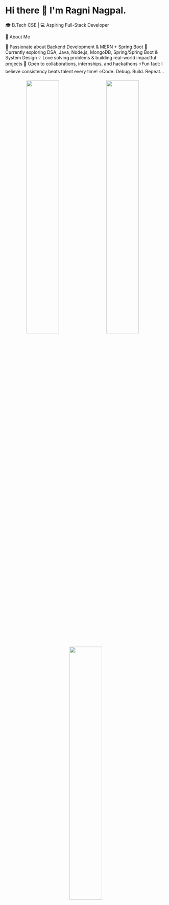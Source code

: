 # Hi there 👋 I'm Ragni Nagpal.

🎓 B.Tech CSE | 💻 Aspiring Full-Stack Developer  

🌟 About Me

🚀 Passionate about Backend Development & MERN + Spring Boot
🌱 Currently exploring DSA, Java, Node.js, MongoDB, Spring/Spring Boot & System Design
💡 Love solving problems & building real-world impactful projects
🤝 Open to collaborations, internships, and hackathons
⚡Fun fact: I believe consistency beats talent every time! 
⭐️Code. Debug. Build. Repeat...

<!-- First row -->
<p align="center">
  <img src="https://github-readme-stats.vercel.app/api?username=RagniNagpal&show_icons=true&theme=radical" width="45%" />
  &nbsp;&nbsp;&nbsp;&nbsp; 
<img src="https://github-readme-streak-stats.herokuapp.com/?user=RagniNagpal&theme=radical" width="45%" />
  &nbsp;&nbsp;&nbsp;&nbsp;</p>

<!-- Second row -->
<p align="center">
    <img src="https://github-readme-stats.vercel.app/api/top-langs/?username=RagniNagpal&layout=compact&theme=radical" width="45%" />

</p>



